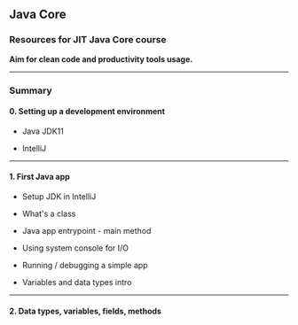 ## Java Core

### Resources for **JIT Java Core** course

**Aim for clean code and productivity tools usage.**

***

### Summary

#### 0. Setting up a development environment

  - Java JDK11
  
  - IntelliJ
  
***
  
#### 1. First Java app
 
   - Setup JDK in IntelliJ
   
   - What's a class
   
   - Java app entrypoint - main method

   - Using system console for I/O   
   
   - Running / debugging a simple app
   
   - Variables and data types intro
   
***
   
#### 2. Data types, variables, fields, methods
   
   


